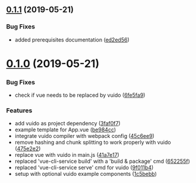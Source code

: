 ## [0.1.1](https://github.com/herteleo/vue-cli-plugin-vuido/compare/0.1.0...0.1.1) (2019-05-21)


### Bug Fixes

* added prerequisites documentation ([ed2ed56](https://github.com/herteleo/vue-cli-plugin-vuido/commit/ed2ed56))

# [0.1.0](https://github.com/herteleo/vue-cli-plugin-vuido/compare/0.0.0...0.1.0) (2019-05-21)


### Bug Fixes

* check if vue needs to be replaced by vuido ([6fe5fa9](https://github.com/herteleo/vue-cli-plugin-vuido/commit/6fe5fa9))


### Features

* add vuido as project dependency ([3faf0f7](https://github.com/herteleo/vue-cli-plugin-vuido/commit/3faf0f7))
* example template for App.vue ([be984cc](https://github.com/herteleo/vue-cli-plugin-vuido/commit/be984cc))
* integrate vuido compiler with webpack config ([45c6ee9](https://github.com/herteleo/vue-cli-plugin-vuido/commit/45c6ee9))
* remove hashing and chunk splitting to work properly with vuido ([475e2e2](https://github.com/herteleo/vue-cli-plugin-vuido/commit/475e2e2))
* replace vue with vuido in main.js ([41a7e17](https://github.com/herteleo/vue-cli-plugin-vuido/commit/41a7e17))
* replaced 'vue-cli-service build' with a 'build & package' cmd ([652255f](https://github.com/herteleo/vue-cli-plugin-vuido/commit/652255f))
* replaced 'vue-cli-service serve' cmd for vuido ([9f011b4](https://github.com/herteleo/vue-cli-plugin-vuido/commit/9f011b4))
* setup with optional vuido example components ([1c5bebb](https://github.com/herteleo/vue-cli-plugin-vuido/commit/1c5bebb))

